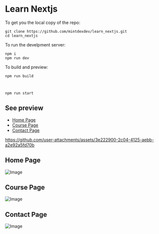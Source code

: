 # Learn Nextjs 


To get you the local copy of the repo:
```
git clone https://github.com/mintdexdev/learn_nextjs.git
cd learn_nextjs
```

To run the develpment server:
```
npm i
npm run dev

```
To build and preview:
```
npm run build



npm run start
```

## See preview
- [Home Page](#home-page)
- [Course Page](#course-page)
- [Contact Page](#contact-page)

https://github.com/user-attachments/assets/3e222900-2c04-4125-aebb-a2e92a5fd70b

## Home Page
![Image](projectPreview/home.avif)
## Course Page
![Image](projectPreview/courses.avif)
## Contact Page
![Image](projectPreview/contact.avif)
